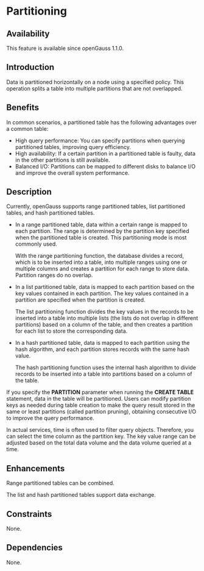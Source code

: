 # Partitioning<a name="EN-US_TOPIC_0000001208298901"></a>

## Availability<a name="section3104013"></a>

This feature is available since openGauss 1.1.0.

## Introduction<a name="section27936123"></a>

Data is partitioned horizontally on a node using a specified policy. This operation splits a table into multiple partitions that are not overlapped.

## Benefits<a name="section50098520"></a>

In common scenarios, a partitioned table has the following advantages over a common table:

-   High query performance: You can specify partitions when querying partitioned tables, improving query efficiency.
-   High availability: If a certain partition in a partitioned table is faulty, data in the other partitions is still available.
-   Balanced I/O: Partitions can be mapped to different disks to balance I/O and improve the overall system performance.

## Description<a name="section48233501"></a>

Currently, openGauss supports range partitioned tables, list partitioned tables, and hash partitioned tables.

-   In a range partitioned table, data within a certain range is mapped to each partition. The range is determined by the partition key specified when the partitioned table is created. This partitioning mode is most commonly used.

    With the range partitioning function, the database divides a record, which is to be inserted into a table, into multiple ranges using one or multiple columns and creates a partition for each range to store data. Partition ranges do no overlap.

-   In a list partitioned table, data is mapped to each partition based on the key values contained in each partition. The key values contained in a partition are specified when the partition is created.

    The list partitioning function divides the key values in the records to be inserted into a table into multiple lists \(the lists do not overlap in different partitions\) based on a column of the table, and then creates a partition for each list to store the corresponding data.

-   In a hash partitioned table, data is mapped to each partition using the hash algorithm, and each partition stores records with the same hash value.

    The hash partitioning function uses the internal hash algorithm to divide records to be inserted into a table into partitions based on a column of the table.


If you specify the  **PARTITION**  parameter when running the  **CREATE TABLE**  statement, data in the table will be partitioned. Users can modify partition keys as needed during table creation to make the query result stored in the same or least partitions \(called partition pruning\), obtaining consecutive I/O to improve the query performance.

In actual services, time is often used to filter query objects. Therefore, you can select the time column as the partition key. The key value range can be adjusted based on the total data volume and the data volume queried at a time.

## Enhancements<a name="section31448332"></a>

Range partitioned tables can be combined.

The list and hash partitioned tables support data exchange.

## Constraints<a name="section06531946143616"></a>

None.

## Dependencies<a name="section14599532"></a>

None.

